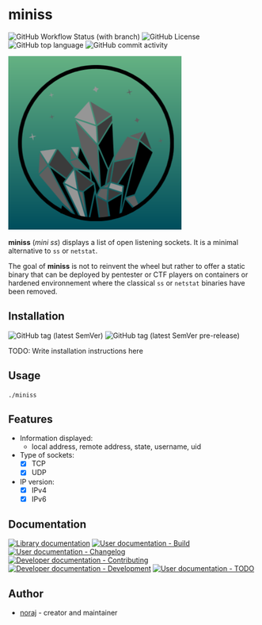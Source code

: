 # miniss

![GitHub Workflow Status (with branch)](https://img.shields.io/github/actions/workflow/status/noraj/miniss/test.yml?branch=master&style=flat-square)
![GitHub License](https://img.shields.io/github/license/noraj/miniss?style=flat-square)
![GitHub top language](https://img.shields.io/github/languages/top/noraj/miniss?style=flat-square)
![GitHub commit activity](https://img.shields.io/github/commit-activity/y/noraj/miniss?style=flat-square)

![miniss logo](docs/logo-miniss.png)

**miniss** (_mini ss_) displays a list of open listening sockets. It is a minimal alternative to `ss` or `netstat`.

The goal of **miniss** is not to reinvent the wheel but rather to offer a static binary that can be deployed by pentester or CTF players on containers or hardened environnement where the classical `ss` or `netstat` binaries have been removed.

## Installation

![GitHub tag (latest SemVer)](https://img.shields.io/github/v/tag/noraj/miniss?sort=semver&style=flat-square)
![GitHub tag (latest SemVer pre-release)](https://img.shields.io/github/v/tag/noraj/miniss?include_prereleases&sort=semver&style=flat-square)

TODO: Write installation instructions here

## Usage

```
./miniss
```

## Features

- Information displayed:
  - local address, remote address, state, username, uid
- Type of sockets:
  - [x] TCP
  - [x] UDP
- IP version:
  - [x] IPv4
  - [x] IPv6

## Documentation

[![Library documentation](https://img.shields.io/badge/doc-library-black?logo=readthedocs&logoColor=black&style=flat-square)](https://noraj.github.io/miniss/lib-doc/Miniss.html)
[![User documentation - Build](https://img.shields.io/badge/doc-build-black?logo=readthedocs&logoColor=black&style=flat-square)](https://noraj.github.io/miniss/build)
[![User documentation - Changelog](https://img.shields.io/badge/doc-changelog-black?logo=readthedocs&logoColor=black&style=flat-square)](https://noraj.github.io/miniss/CHANGELOG)
[![Developer documentation - Contributing](https://img.shields.io/badge/doc-contributing-black?logo=readthedocs&logoColor=black&style=flat-square)](https://noraj.github.io/miniss/creating)
[![Developer documentation - Development](https://img.shields.io/badge/doc-development-black?logo=readthedocs&logoColor=black&style=flat-square)](https://noraj.github.io/miniss/development)
[![User documentation - TODO](https://img.shields.io/badge/doc-todo-black?logo=readthedocs&logoColor=black&style=flat-square)](https://noraj.github.io/miniss/TODO)

## Author

- [noraj](https://pwn.by/noraj/) - creator and maintainer
